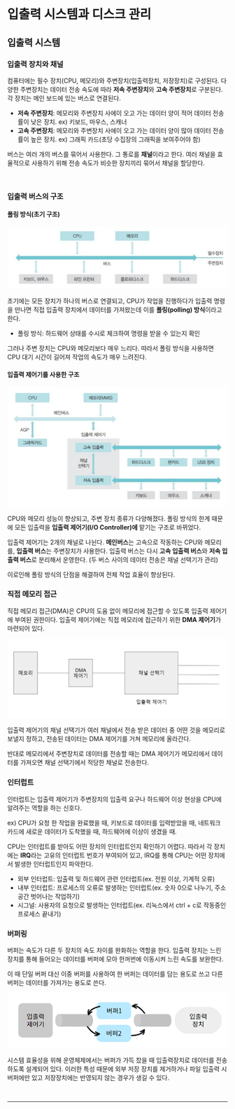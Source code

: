 # 입출력 시스템과 디스크 관리

## 입출력 시스템

### 입출력 장치와 채널

컴퓨터에는 필수 장치(CPU, 메모리)와 주변장치(입출력장치, 저장장치)로 구성된다. 다양한 주변장치는 데이터 전송 속도에 따라 **저속 주변장치**와 **고속 주변장치**로 구분된다. 각 장치는 메인 보드에 있는 버스로 연결된다.

- **저속 주변장치**: 메모리와 주변장치 사에이 오고 가는 데이터 양이 적어 데이터 전송률이 낮은 장치. ex) 키보드, 마우스, 스캐너
- **고속 주변장치**: 메모리와 주변장치 사에이 오고 가는 데이터 양이 많아 데이터 전송률이 높은 장치. ex) 그래픽 카드(초당 수집장의 그래픽을 보여주어야 함)

버스는 여러 개의 버스를 묶어서 사용한다. 그 통로를 **채널**이라고 한다. 여러 채널을 효율적으로 사용하기 위해 전송 속도가 비슷한 장치끼리 묶어서 채널을 할당한다.

<br>

### 입출력 버스의 구조

#### 폴링 방식(초기 구조)
![img](./img/polling.png)

초기에는 모든 장치가 하나의 버스로 연결되고, CPU가 작업을 진행하다가 입출력 명령을 만나면 직접 입출력 장치에서 데이터를 가져왔는데 이를 **폴링(polling) 방식**이라고 한다.

- 폴링 방식: 하드웨어 상태를 수시로 체크하여 명령을 받을 수 있는지 확인

그러나 주변 장치는 CPU와 메모리보다 매우 느리다. 따라서 폴링 방식을 사용하면 CPU 대기 시간이 길어져 작업의 속도가 매우 느려진다.

#### 입출력 제어기를 사용한 구조
![IO](./img/iocontroller2.png)

CPU와 메모리 성능이 향상되고, 주변 장치 종류가 다양해졌다. 폴링 방식의 한계 때문에 모든 입출력을 **입출력 제어기(I/O Controller)에** 맡기는 구조로 바뀌었다.

입출력 제어기는 2개의 채널로 나뉜다. **메인버스**는 고속으로 작동하는 CPU와 메모리를, **입출력 버스**는 주변장치가 사용한다. 입출력 버스는 다시 **고속 입출력 버스**와 **저속 입출력 버스**로 분리해서 운영한다. (두 버스 사이의 데이터 전송은 채널 선택기가 관리)

이로인해 폴링 방식의 단점을 해결하여 전체 작업 효율이 향상된다.



### 직접 메모리 접근

직접 메모리 접근(DMA)은 CPU의 도움 없이 메모리에 접근할 수 있도록 입출력 제어기에 부여된 권한이다. 입출력 제어기에는 직접 메모리에 접근하기 위한 **DMA 제어기**가 마련되어 있다.

![IO2](./img/3.png)

입출력 제어기의 채널 선택기가 여러 채널에서 전송 받은 데이터 중 어떤 것을 메모리로 보낼지 정하고, 전송된 데이터는 DMA 제어기를 거쳐 메모리에 올라간다.

반대로 메모리에서 주변장치로 데이터를 전송할 때는 DMA 제어기가 메모리에서 데이터를 가져오면 채널 선택기에서 적당한 채널로 전송한다.




### 인터럽트

인터럽트는 입출력 제어기가 주변장치의 입출력 요구나 하드웨어 이상 현상을 CPU에 알려주는 역할을 하는 신호다.

ex) CPU가 요청 한 작업을 완료했을 때, 키보드로 데이터를 입력받았을 때, 네트워크 카드에 새로운 데이터가 도착했을 때, 하드웨어에 이상이 생겼을 때.

CPU는 인터럽트를 받아도 어떤 장치의 인터럽트인지 확인하기 어렵다. 따라서 각 장치에는 **IRQ**라는 고유의 인터럽트 번호가 부여되어 있고, IRQ를 통해 CPU는 어떤 장치에서 발생한 인터럽트인지 파악한다.

- 외부 인터럽트: 입출력 및 하드웨어 관련 인터럽트(ex. 전원 이상, 기계적 오류)
- 내부 인터럽트: 프로세스의 오류로 발생하는 인터럽트(ex. 숫자 0으로 나누기, 주소공간 벗어나는 작업하기)
- 시그널: 사용자의 요청으로 발생하는 인터럽트(ex. 리눅스에서 ctrl + c로 작동중인 프로세스 끝내기)


### 버퍼링

버퍼는 속도가 다른 두 장치의 속도 차이를 완화하는 역할을 한다. 입출력 장치는 느린 장치를 통해 들어오는 데이터를 버퍼에 모아 한꺼번에 이동시켜 느린 속도를 보완한다.


 이 때 단일 버퍼 대신 이중 버퍼를 사용하여 한 버퍼는 데이터를 담는 용도로 쓰고 다른 버퍼는 데이터를 가져가는 용도로 쓴다.

![buffer](./img/buffer.png)

시스템 효율성을 위해 운영체제에서는 버퍼가 가득 찼을 때 입출력장치로 데이터를 전송하도록 설계되어 있다. 이러한 특성 때문에 외부 저장 장치를 제거하거나 파일 입출력 시 버퍼에만 있고 저장장치에는 반영되지 않는 경우가 생길 수 있다.

<br>

---

<br>

